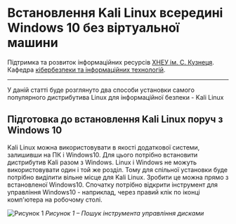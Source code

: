 # Встановлення Kali Linux всередині Windows 10 без віртуальної машини

Підтримка та розвиток інформаційних ресурсів [ХНЕУ ім. С. Кузнеця](https://www.hneu.edu.ua/). Кафедра [кібербезпеки та інформаційних технологій](http://www.kafcbit.hneu.edu.ua/).

---
У даній статті буде розглянуто два способи установки самого популярного дистрибутива Linux для інформаційної безпеки - Kali Linux

## Підготовка до встановлення Kali Linux поруч з Windows 10

Kali Linux можна використовувати в якості додаткової системи, залишивши на ПК і Windows10. Для цього потрібно встановити дистрибутив Kali разом з Windows.
Linux і Windows не можуть використовувати один і той же розділ. Тому для спільної установки буде потрібно виділити вільне місце для Kali Linux. Зробити це можна прямо з встановленої Windows10.
Спочатку потрібно відкрити інструмент для управління Windows10 - наприклад, через правий клік по іконці комп'ютера на робочому столі.

![Рисунок 1](/img/img-6001.png)
*Рисунок 1 – Пошук інструмента управління дисками*
